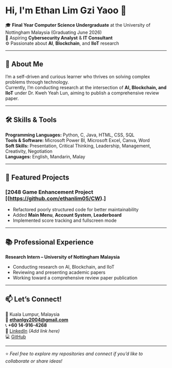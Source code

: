 # Hi, I'm Ethan Lim Gzi Yaoo 👋

🎓 **Final Year Computer Science Undergraduate** at the University of Nottingham Malaysia (Graduating June 2026)  
🔐 Aspiring **Cybersecurity Analyst** & **IT Consultant**  
⚙️ Passionate about **AI**, **Blockchain**, and **IIoT** research

---

## 🚀 About Me
I’m a self-driven and curious learner who thrives on solving complex problems through technology.  
Currently, I’m conducting research at the intersection of **AI, Blockchain, and IIoT** under Dr. Kweh Yeah Lun, aiming to publish a comprehensive review paper.  

---

## 🛠 Skills & Tools
**Programming Languages:** Python, C, Java, HTML, CSS, SQL  
**Tools & Software:** Microsoft Power BI, Microsoft Excel, Canva, Word  
**Soft Skills:** Presentation, Critical Thinking, Leadership, Management, Creativity, Negotiation  
**Languages:** English, Mandarin, Malay

---

## 📌 Featured Projects
### [2048 Game Enhancement Project [(https://github.com/ethanlim05/CW).]
- Refactored poorly structured code for better maintainability
- Added **Main Menu**, **Account System**, **Leaderboard**
- Implemented score tracking and fullscreen mode

---

## 📚 Professional Experience
**Research Intern – University of Nottingham Malaysia**  
- Conducting research on AI, Blockchain, and IIoT  
- Reviewing and presenting academic papers  
- Working toward a comprehensive review paper publication

---

## 📫 Let’s Connect!
📍 Kuala Lumpur, Malaysia  
📧 **ethanlgy2004@gmail.com**  
📞 **+60 14-916-4268**  
💼 [LinkedIn](#) *(Add link here)*  
💻 [GitHub](https://github.com/ethanlim05)

---
⭐ *Feel free to explore my repositories and connect if you’d like to collaborate or share ideas!*
